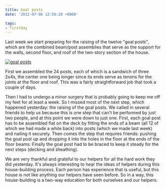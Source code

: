 ```yaml
---
title: Goal posts
date: '2012-07-06 12:58:20 +0000'

tags:
- firstday
---
```


Last week we start preparing for the raising of the twelve
"goal posts",
which are the combined beam/post assemblies that serve as the support
for the walls, second floor, and roof of the two-story section of the
house.

[![goal posts](/gallery/firstday-cottage/P7050741_hu_6f794d729496cfea.JPG)](/gallery/firstday-cottage/P7050741.JPG)

First we assembled the 24 posts, each of which is a sandwich
of three 2x4s, the center one being longer since its ends serve as
tenons for the joints at the floor and roof.  This was a fairly
straightforward job that took a couple of days.

Then I had to undergo a minor surgery that is probably going to keep
me off my feet for at least a week.  So I missed most of the next
step, which happened yesterday: the raising of the goal posts.  We
called in several friends to help us because this is one step that
can't be performed by just two people, and at this point we were down
to just one.  First, each goal post has to be assembled flat on the
deck by fitting the ends of a beam (all 12 of which we had made a
while back) into posts (which we made last week) and nailing it
securely.  Then comes the step that requires friends: pushing the goal
post up and dropping it into the holes in the floor at the ends of the
floor beams.  Finally the goal post had to be braced to keep it steady
for the next steps (decking and sheathing).

We are very thankful and grateful to our helpers for all the hard work
they did yesterday.  It's always interesting to hear the ideas of
helpers during this house-building process.  Each person has
experience that is useful, but this house is not like anything our
helpers have seen before.  So in a way, this house-building is a
two-way education for both ourselves and our helpers.

